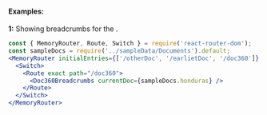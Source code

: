 #### Examples:


__1:__ Showing breadcrumbs for the .

```jsx
const { MemoryRouter, Route, Switch } = require('react-router-dom');
const sampleDocs = require('../sampleData/Documents').default;
<MemoryRouter initialEntries={['/otherDoc', '/earlietDoc', '/doc360']} initialIndex={2}>
  <Switch>
    <Route exact path="/doc360">
      <Doc360Breadcrumbs currentDoc={sampleDocs.honduras} />
    </Route>
  </Switch>
</MemoryRouter>  
```
